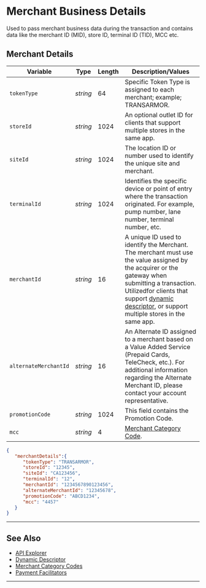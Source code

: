 # Merchant Business Details

Used to pass merchant business data during the transaction and contains data like the merchant ID (MID), store ID, terminal ID (TID), MCC etc.

## Merchant Details

<!--
type: tab
title: gatewayResponse
-->

| Variable | Type | Length | Description/Values |
| -------- | -- |------------| ------------------ |
| `tokenType` | *string* | 64 | Specific Token Type is assigned to each merchant; example; TRANSARMOR. |
| `storeId` | *string* | 1024  | An optional outlet ID for clients that support multiple stores in the same app. |
| `siteId` | *string* | 1024 | The location ID or number used to identify the unique site and merchant. |
| `terminalId` | *string* | 1024 | Identifies the specific device or point of entry where the transaction originated. For example, pump number, lane number, terminal number, etc. |
| `merchantId` | *string* | 16 | A unique ID used to identify the Merchant. The merchant must use the value assigned by the acquirer or the gateway when submitting a transaction. Utilizedfor clients that support [dynamic descriptor](?path=docs/Resources/Guides/Dynamic-Descriptor.md), or support multiple stores in the same app. |
| `alternateMerchantId` | *string* | 16 | An Alternate ID assigned to a merchant based on a Value Added Service (Prepaid Cards, TeleCheck, etc.). For additional information regarding the Alternate Merchant ID, please contact your account representative. |
| `promotionCode` | *string* | 1024 | This field contains the Promotion Code. |
| `mcc` | *string* | 4 | [Merchant Category Code](?path=docs/Resources/Master-Data/Merchant-Category-Code.md). |

<!--
type: tab
title: JSON Example
-->

```json
{
   "merchantDetails":{
      "tokenType": "TRANSARMOR",
      "storeId": "12345",
      "siteId": "CA123456",
      "terminalId": "12",
      "merchantId": "1234567890123456",
      "alternateMerchantId": "12345678",
      "promotionCode": "ABCD1234",
      "mcc": "4457"
   }
}
```
<!--type: tab-end -->

---

## See Also

- [API Explorer](../api/?type=post&path=/payments/v1/charges)
- [Dynamic Descriptor](?path=docs/Resources/Guides/Dynamic-Descriptor.md)
- [Merchant Category Codes](?path=docs/Resources/Master-Data/Merchant-Category-Code.md)
- [Payment Facilitators](?path=docs/Resources/Guides/Industry-Verticals/Payment-Faciliator.md)

---
